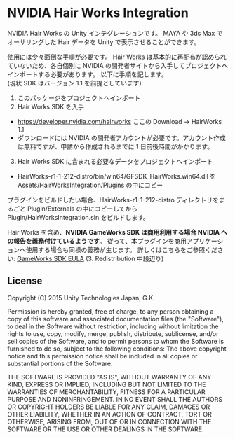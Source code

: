 # NVIDIA Hair Works Integration

NVIDIA Hair Works の Unity インテグレーションです。
MAYA や 3ds Max でオーサリングした Hair データを Unity で表示させることができます。

使用には少々面倒な手順が必要です。
Hair Works は基本的に再配布が認められていないため、各自個別に NVIDIA の開発者サイトから入手してプロジェクトへインポートする必要があります。
以下に手順を記します。  
(現状 SDK はバージョン 1.1 を前提としています)

1.  このパッケージをプロジェクトへインポート
2.  Hair Works SDK を入手
  * https://developer.nvidia.com/hairworks ここの Download -> HairWorks 1.1
  * ダウンロードには NVIDIA の開発者アカウントが必要です。アカウント作成は無料ですが、申請から作成されるまでに 1 日前後時間がかかります。
3.  Hair Works SDK に含まれる必要なデータをプロジェクトへインポート
  * HairWorks-r1-1-212-distro/bin/win64/GFSDK_HairWorks.win64.dll を Assets/HairWorksIntegration/Plugins の中にコピー

プラグインをビルドしたい場合、HairWorks-r1-1-212-distro ディレクトリをまるごと Plugin/Externals の中にコピーしてから Plugin/HairWorksIntegration.sln をビルドします。

Hair Works を含め、**NVIDIA GameWorks SDK は商用利用する場合 NVIDIA への報告を義務付けているようです**。
従って、本プラグインを商用アプリケーションへ使用する場合も同様の義務が生じます。
詳しくはこちらをご参照ください: [GameWorks SDK EULA](https://developer.nvidia.com/gameworks-sdk-eula) (3. Redistribution 中段辺り)

## License
Copyright (C) 2015 Unity Technologies Japan, G.K.

Permission is hereby granted, free of charge, to any person obtaining a copy of this software and associated documentation files (the "Software"), to deal in the Software without restriction, including without limitation the rights to use, copy, modify, merge, publish, distribute, sublicense, and/or sell copies of the Software, and to permit persons to whom the Software is furnished to do so, subject to the following conditions: The above copyright notice and this permission notice shall be included in all copies or substantial portions of the Software.

THE SOFTWARE IS PROVIDED "AS IS", WITHOUT WARRANTY OF ANY KIND, EXPRESS OR IMPLIED, INCLUDING BUT NOT LIMITED TO THE WARRANTIES OF MERCHANTABILITY, FITNESS FOR A PARTICULAR PURPOSE AND NONINFRINGEMENT. IN NO EVENT SHALL THE AUTHORS OR COPYRIGHT HOLDERS BE LIABLE FOR ANY CLAIM, DAMAGES OR OTHER LIABILITY, WHETHER IN AN ACTION OF CONTRACT, TORT OR OTHERWISE, ARISING FROM, OUT OF OR IN CONNECTION WITH THE SOFTWARE OR THE USE OR OTHER DEALINGS IN THE SOFTWARE.
